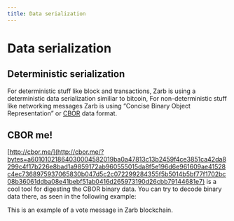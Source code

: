 ```yaml
---
title: Data serialization
---
```


# Data serialization

## Deterministic serialization

For deterministic stuff like block and transactions, Zarb is using a deterministic data
serialization similiar to bitcoin, For non-deterministic stuff like networking messages Zarb is
using “Concise Binary Object Representation” or [CBOR](https://tools.ietf.org/html/rfc7049) data
format.

## CBOR me!

[http://cbor.me/](http://cbor.me/?bytes=a60101021864030004582019ba0a47813c13b2459f4ce3851ca42da8299c4f17b226e8bad1a9859172ab960555015da8f5e196d6e961609ae41528c4ec7368975937065830b047d5c2c072299284355f5b5014b5bf77f1702bc08b36061ddba08e41bebf51ab0416d265973190d26cbb79144681e7)
is a cool tool for digesting the CBOR binary data. You can try to decode binary data there, as seen
in the following example:

<hexdump bytes="a60101021864030004582019ba0a47813c13b2459f4ce3851ca42da8299c4f17b226e8bad1a9859172ab960555015da8f5e196d6e961609ae41528c4ec7368975937065830b047d5c2c072299284355f5b5014b5bf77f1702bc08b36061ddba08e41bebf51ab0416d265973190d26cbb79144681e7" />

This is an example of a vote message in Zarb blockchain.
